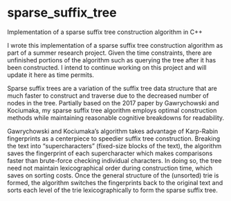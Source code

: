 # sparse_suffix_tree
Implementation of a sparse suffix tree construction algorithm in C++

I wrote this implementation of a sparse suffix tree construction algorithm as part of a summer research project. Given the time constraints, there are unfinished portions of the algorithm such as querying the tree after it has been constructed. I intend to continue working on this project and will update it here as time permits.

Sparse suffix trees are a variation of the suffix tree data structure that are much faster to construct and traverse due to the decreased number of nodes in the tree. Partially based on the 2017 paper by Gawrychowski and Kociumaka, my sparse suffix tree algorithm employs optimal construction methods while maintaining reasonable cognitive breakdowns for readability.  

Gawrychowski and Kociumaka’s algorithm takes advantage of Karp-Rabin fingerprints as a centerpiece to speedier suffix tree construction. Breaking the text into “supercharacters” (fixed-size blocks of the text), the algorithm saves the fingerprint of each supercharacter which makes comparisons faster than brute-force checking individual characters. In doing so, the tree need not maintain lexicographical order during construction time, which saves on sorting costs. Once the general structure of the (unsorted) trie is formed, the algorithm switches the fingerprints back to the original text and sorts each level of the trie lexicographically to form the sparse suffix tree.

